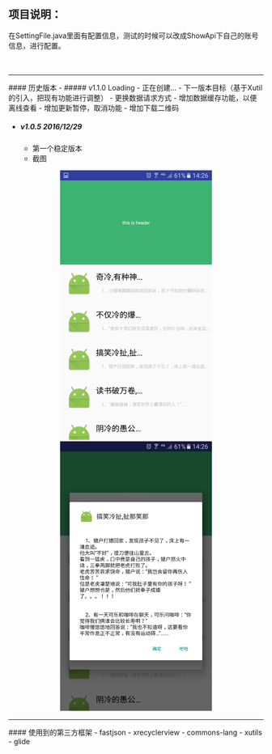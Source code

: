 ## 项目说明：

 在SettingFile.java里面有配置信息，测试的时候可以改成ShowApi下自己的账号信息，进行配置。
&emsp;  
&ensp;  
&ensp;

<hr/>
#### 历史版本
- ##### v1.1.0  Loading
  - 正在创建...
  - 下一版本目标（基于Xutil的引入，把现有功能进行调整）
    - 更换数据请求方式
    - 增加数据缓存功能，以便离线查看
    - 增加更新暂停，取消功能
    - 增加下载二维码

- ##### v1.0.5  2016/12/29
  - 第一个稳定版本
  - 截图
<div align="center">
<img src="img/Screenshot_20161229-142632.png" width="300"/>
<img src="img/Screenshot_20161229-142627.png" width="300"/>
</div>

<hr/>
#### 使用到的第三方框架
- fastjson
- xrecyclerview
- commons-lang
- xutils
- glide
